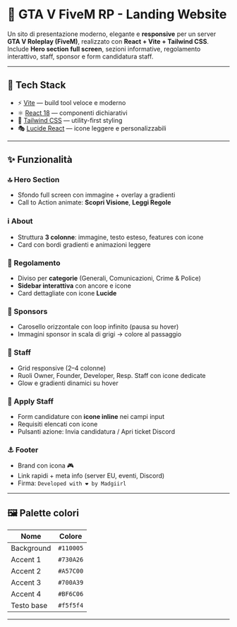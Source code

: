 # 🌆 GTA V FiveM RP - Landing Website

Un sito di presentazione moderno, elegante e **responsive** per un server **GTA V Roleplay (FiveM)**, realizzato con **React + Vite + Tailwind CSS**.  
Include **Hero section full screen**, sezioni informative, regolamento interattivo, staff, sponsor e form candidatura staff.

---

## 🚀 Tech Stack

- ⚡ [Vite](https://vitejs.dev/) — build tool veloce e moderno
- ⚛️ [React 18](https://react.dev/) — componenti dichiarativi
- 🎨 [Tailwind CSS](https://tailwindcss.com/) — utility-first styling
- 🎭 [Lucide React](https://lucide.dev/) — icone leggere e personalizzabili

---


## ✨ Funzionalità

### 🔝 Hero Section

- Sfondo full screen con immagine + overlay a gradienti
- Call to Action animate: **Scopri Visione**, **Leggi Regole**

### ℹ️ About

- Struttura **3 colonne**: immagine, testo esteso, features con icone
- Card con bordi gradienti e animazioni leggere

### 📜 Regolamento

- Diviso per **categorie** (Generali, Comunicazioni, Crime & Police)
- **Sidebar interattiva** con ancore e icone
- Card dettagliate con icone **Lucide**

### 🤝 Sponsors

- Carosello orizzontale con loop infinito (pausa su hover)
- Immagini sponsor in scala di grigi → colore al passaggio

### 👥 Staff

- Grid responsive (2–4 colonne)
- Ruoli Owner, Founder, Developer, Resp. Staff con icone dedicate
- Glow e gradienti dinamici su hover

### 📝 Apply Staff

- Form candidature con **icone inline** nei campi input
- Requisiti elencati con icone
- Pulsanti azione: Invia candidatura / Apri ticket Discord

### ⚓ Footer

- Brand con icona 🎮
- Link rapidi + meta info (server EU, eventi, Discord)
- Firma: `Developed with ❤️ by Madgiirl`

---

## 🖼 Palette colori

| Nome       | Colore    |
| ---------- | --------- |
| Background | `#110005` |
| Accent 1   | `#730A26` |
| Accent 2   | `#A57C00` |
| Accent 3   | `#700A39` |
| Accent 4   | `#BF6C06` |
| Testo base | `#f5f5f4` |

---
